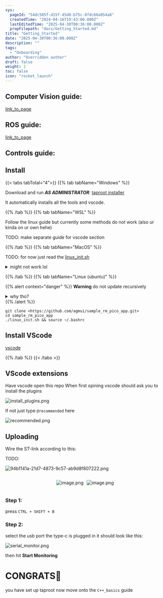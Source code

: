 ```yaml
---
sys:
  pageId: "54dc585f-d15f-45d0-b75c-8fdc66a854a8"
  createdTime: "2024-04-16T19:43:00.000Z"
  lastEditedTime: "2025-04-30T00:36:00.000Z"
  propFilepath: "docs/Getting_Started.md"
title: "Getting_Started"
date: "2025-04-30T00:36:00.000Z"
description: ""
tags:
  - "Onboarding"
author: "Overridden author"
draft: false
weight: 1
toc: false
icon: "rocket_launch"
---
```


## Computer Vision guide:

[link_to_page](86d45bc0-388b-4d26-8848-44f255f73d0e)

## ROS guide:

[link_to_page](3c76c1de-ec8f-46d6-8b0a-294005edc2d5)

## Controls guide:

## Install

{{< tabs tabTotal="4">}}
{{% tab tabName="Windows" %}}

Download and run _**AS ADMINISTRATOR**_: [taproot installer](https://github.com/Thornbots/TeachingFreshies/releases/tag/1.0)

It automatically installs all the tools and vscode.

{{% /tab %}}
{{% tab tabName="WSL" %}}

Follow the linux guide but currently some methods do not work (also ur kinda on ur own hehe)

TODO: make separate guide for vscode section

{{% /tab %}}
{{% tab tabName="MacOS" %}}

TODO: for now just read the [linux_init.sh](https://github.com/agmui/sample_rm_pico_app/blob/main/linux_init.sh)

<details>
<summary>might not work lol</summary>

`brew install libusb pkg-config`

Next install: [vscode](https://code.visualstudio.com/Download)

</details>

{{% /tab %}}
{{% tab tabName="Linux (ubuntu)" %}}

{{% alert context="danger" %}}
**Warning** do not update recursively
<details>
<summary>why tho?</summary>
There are some submodules that may go on for a while (like tinyusb) and I highly
recommend you don't need to get them.
If you want to see what submodules I update just look in `linux_init.sh`
</details>
{{% /alert %}}

```shell
git clone <https://github.com/agmui/sample_rm_pico_app.git>
cd sample_rm_pico_app
./linux_init.sh && source ~/.bashrc
```

## Install VScode

[vscode](https://code.visualstudio.com/Download)

{{% /tab %}}
{{< /tabs >}}

## VScode extensions

Have vscode open this repo
When first opining vscode should ask you to install the plugins

![install_plugins.png](https://prod-files-secure.s3.us-west-2.amazonaws.com/d518164a-d88e-44d1-a4ee-3adb3bd8bce0/89bd30f0-1825-4e77-867b-0a41ce370880/install_plugins.png?X-Amz-Algorithm=AWS4-HMAC-SHA256&X-Amz-Content-Sha256=UNSIGNED-PAYLOAD&X-Amz-Credential=ASIAZI2LB4663OAQPP2A%2F20250516%2Fus-west-2%2Fs3%2Faws4_request&X-Amz-Date=20250516T110726Z&X-Amz-Expires=3600&X-Amz-Security-Token=IQoJb3JpZ2luX2VjEIv%2F%2F%2F%2F%2F%2F%2F%2F%2F%2FwEaCXVzLXdlc3QtMiJHMEUCIF33FmpdS0Es7XLtTs36cUIRosLgQeL5ScOx7MMxYCISAiEAxQgHjXuMJPEkHR%2BvhUOlR7BNQYsIrZ%2FGMEDqfxeCOoYq%2FwMIRBAAGgw2Mzc0MjMxODM4MDUiDI3cwqPpugxaL2o7zSrcA71Brl0Z4hTjDz4n5OF5j9HEH6Wl2%2FjqmPeQnyab7iuKnysESCbqg5WQmedCv8iwuhSsZVNbIjOjG6DhmIh3AkCEZg6qTGIRJxoCmx%2Fy40fDPH4DJukFZGeCaLOP6eXNPRc9A1Zaf2PmzlQy1LRJBRL2MHYkmKej2v3ODGuLwzeUei2Pynetfaf6ih4MUmCuUKQ9yzyScTLxmj82F2VN34OSrzLyvIzGx6lRjjjUTE4zU3Rx8mc37B%2FrgWiwjSx61UZJeOkZWNoDOxxAFBW1TZuRWKub46T6vh75A22ije7FviqXvkeg8%2BZpE0zbB8KfomjC6O2arMX54SMYZUgBCkGVkkMl5fSP%2Fqg%2FcZ8qETBHz%2FYei4rSSAWRjxZPBxdK99r2KU7yT98tOnYA11pvUhaXaDjoLYIplR7FV1q%2BBuqBlO%2B%2BaHmRzRfxFvaVpNZN%2Bg0B0Vpc5E85sS4AK%2Fa4%2Fmp4g6uPSAylG%2FmopqpTafVP6xk6lClYpxGZI%2FhfdV4H864jBmQ7jGNP7qWN2omadE9Ve8iF57aQRqBo7vdfBUZXB9Ec5s7XcnauLUyNH83352wehs%2BJ06Df%2Bdr5sQumUwnNvscI7DnoKqK24sY7lCFhdKD2HAMczFiZqhw%2BMJuonMEGOqUBOxl9ZvsRqcWe5qVK04qoUTymbA%2BxFV0itxuAssoYd2EaLeUrZiNTLSyKjWGK%2Bcizez0412qKre1Ysm19aAb0z%2B%2FYrgIcZUR9JspbeaRQE0E72JtfkO9bKL7yom3nhcE7Tg3btmT7tkX%2F1Knp3nChFststri4VH4%2BYGJ6NJGe0%2Fo9ONu6DYzxXUz9bnhp6SJNqzraN05yQqyy4hXjSctqrdzcakKu&X-Amz-Signature=2127a099c36cdda9b2c4570a6d0a0baa34f927dab086eb2cc0e696cdbd386753&X-Amz-SignedHeaders=host&x-id=GetObject)

If not just type `@recommended` here  

![recommended.png](https://prod-files-secure.s3.us-west-2.amazonaws.com/d518164a-d88e-44d1-a4ee-3adb3bd8bce0/61e661e9-5d85-4dfc-be0d-8d2097a5e793/recommended.png?X-Amz-Algorithm=AWS4-HMAC-SHA256&X-Amz-Content-Sha256=UNSIGNED-PAYLOAD&X-Amz-Credential=ASIAZI2LB4663OAQPP2A%2F20250516%2Fus-west-2%2Fs3%2Faws4_request&X-Amz-Date=20250516T110726Z&X-Amz-Expires=3600&X-Amz-Security-Token=IQoJb3JpZ2luX2VjEIv%2F%2F%2F%2F%2F%2F%2F%2F%2F%2FwEaCXVzLXdlc3QtMiJHMEUCIF33FmpdS0Es7XLtTs36cUIRosLgQeL5ScOx7MMxYCISAiEAxQgHjXuMJPEkHR%2BvhUOlR7BNQYsIrZ%2FGMEDqfxeCOoYq%2FwMIRBAAGgw2Mzc0MjMxODM4MDUiDI3cwqPpugxaL2o7zSrcA71Brl0Z4hTjDz4n5OF5j9HEH6Wl2%2FjqmPeQnyab7iuKnysESCbqg5WQmedCv8iwuhSsZVNbIjOjG6DhmIh3AkCEZg6qTGIRJxoCmx%2Fy40fDPH4DJukFZGeCaLOP6eXNPRc9A1Zaf2PmzlQy1LRJBRL2MHYkmKej2v3ODGuLwzeUei2Pynetfaf6ih4MUmCuUKQ9yzyScTLxmj82F2VN34OSrzLyvIzGx6lRjjjUTE4zU3Rx8mc37B%2FrgWiwjSx61UZJeOkZWNoDOxxAFBW1TZuRWKub46T6vh75A22ije7FviqXvkeg8%2BZpE0zbB8KfomjC6O2arMX54SMYZUgBCkGVkkMl5fSP%2Fqg%2FcZ8qETBHz%2FYei4rSSAWRjxZPBxdK99r2KU7yT98tOnYA11pvUhaXaDjoLYIplR7FV1q%2BBuqBlO%2B%2BaHmRzRfxFvaVpNZN%2Bg0B0Vpc5E85sS4AK%2Fa4%2Fmp4g6uPSAylG%2FmopqpTafVP6xk6lClYpxGZI%2FhfdV4H864jBmQ7jGNP7qWN2omadE9Ve8iF57aQRqBo7vdfBUZXB9Ec5s7XcnauLUyNH83352wehs%2BJ06Df%2Bdr5sQumUwnNvscI7DnoKqK24sY7lCFhdKD2HAMczFiZqhw%2BMJuonMEGOqUBOxl9ZvsRqcWe5qVK04qoUTymbA%2BxFV0itxuAssoYd2EaLeUrZiNTLSyKjWGK%2Bcizez0412qKre1Ysm19aAb0z%2B%2FYrgIcZUR9JspbeaRQE0E72JtfkO9bKL7yom3nhcE7Tg3btmT7tkX%2F1Knp3nChFststri4VH4%2BYGJ6NJGe0%2Fo9ONu6DYzxXUz9bnhp6SJNqzraN05yQqyy4hXjSctqrdzcakKu&X-Amz-Signature=a57d082434f539732b60c540f5e9a563f6f3349359ebbc4f5eb6eba04dc69389&X-Amz-SignedHeaders=host&x-id=GetObject)

## Uploading

Wire the ST-link according to this:

TODO:

![94b1141a-21d7-4873-9c57-ab9d8f807222.png](https://prod-files-secure.s3.us-west-2.amazonaws.com/d518164a-d88e-44d1-a4ee-3adb3bd8bce0/e5fad17d-ab82-4300-9f4c-505ab4b1202c/94b1141a-21d7-4873-9c57-ab9d8f807222.png?X-Amz-Algorithm=AWS4-HMAC-SHA256&X-Amz-Content-Sha256=UNSIGNED-PAYLOAD&X-Amz-Credential=ASIAZI2LB4663OAQPP2A%2F20250516%2Fus-west-2%2Fs3%2Faws4_request&X-Amz-Date=20250516T110726Z&X-Amz-Expires=3600&X-Amz-Security-Token=IQoJb3JpZ2luX2VjEIv%2F%2F%2F%2F%2F%2F%2F%2F%2F%2FwEaCXVzLXdlc3QtMiJHMEUCIF33FmpdS0Es7XLtTs36cUIRosLgQeL5ScOx7MMxYCISAiEAxQgHjXuMJPEkHR%2BvhUOlR7BNQYsIrZ%2FGMEDqfxeCOoYq%2FwMIRBAAGgw2Mzc0MjMxODM4MDUiDI3cwqPpugxaL2o7zSrcA71Brl0Z4hTjDz4n5OF5j9HEH6Wl2%2FjqmPeQnyab7iuKnysESCbqg5WQmedCv8iwuhSsZVNbIjOjG6DhmIh3AkCEZg6qTGIRJxoCmx%2Fy40fDPH4DJukFZGeCaLOP6eXNPRc9A1Zaf2PmzlQy1LRJBRL2MHYkmKej2v3ODGuLwzeUei2Pynetfaf6ih4MUmCuUKQ9yzyScTLxmj82F2VN34OSrzLyvIzGx6lRjjjUTE4zU3Rx8mc37B%2FrgWiwjSx61UZJeOkZWNoDOxxAFBW1TZuRWKub46T6vh75A22ije7FviqXvkeg8%2BZpE0zbB8KfomjC6O2arMX54SMYZUgBCkGVkkMl5fSP%2Fqg%2FcZ8qETBHz%2FYei4rSSAWRjxZPBxdK99r2KU7yT98tOnYA11pvUhaXaDjoLYIplR7FV1q%2BBuqBlO%2B%2BaHmRzRfxFvaVpNZN%2Bg0B0Vpc5E85sS4AK%2Fa4%2Fmp4g6uPSAylG%2FmopqpTafVP6xk6lClYpxGZI%2FhfdV4H864jBmQ7jGNP7qWN2omadE9Ve8iF57aQRqBo7vdfBUZXB9Ec5s7XcnauLUyNH83352wehs%2BJ06Df%2Bdr5sQumUwnNvscI7DnoKqK24sY7lCFhdKD2HAMczFiZqhw%2BMJuonMEGOqUBOxl9ZvsRqcWe5qVK04qoUTymbA%2BxFV0itxuAssoYd2EaLeUrZiNTLSyKjWGK%2Bcizez0412qKre1Ysm19aAb0z%2B%2FYrgIcZUR9JspbeaRQE0E72JtfkO9bKL7yom3nhcE7Tg3btmT7tkX%2F1Knp3nChFststri4VH4%2BYGJ6NJGe0%2Fo9ONu6DYzxXUz9bnhp6SJNqzraN05yQqyy4hXjSctqrdzcakKu&X-Amz-Signature=e0c562beedd36f9b6e96035394f31d5a814661faed2a11becef242bfde17f235&X-Amz-SignedHeaders=host&x-id=GetObject)

<div style="display: flex;flex-direction: row; column-gap:10px; max-width: 630px;justify-content: center;">
<div>

![image.png](https://prod-files-secure.s3.us-west-2.amazonaws.com/d518164a-d88e-44d1-a4ee-3adb3bd8bce0/210ecb78-1116-4d7b-b9b7-2292f66fa2c2/image.png?X-Amz-Algorithm=AWS4-HMAC-SHA256&X-Amz-Content-Sha256=UNSIGNED-PAYLOAD&X-Amz-Credential=ASIAZI2LB466TATKYCCF%2F20250516%2Fus-west-2%2Fs3%2Faws4_request&X-Amz-Date=20250516T110735Z&X-Amz-Expires=3600&X-Amz-Security-Token=IQoJb3JpZ2luX2VjEIv%2F%2F%2F%2F%2F%2F%2F%2F%2F%2FwEaCXVzLXdlc3QtMiJIMEYCIQD853zTeUuP5%2Fu8ta4PCJlTMUrq%2FmcbApJ6LQR6xG3cewIhAM6%2B%2F8DV8pIy662RpEqKPjQkjp369ALB%2FpiNkiHeSlKGKv8DCEQQABoMNjM3NDIzMTgzODA1IgwUH8hSrAmUmGYR6wkq3ANYAs%2F5Uv%2FwSMF4IrraoVP%2B1szptklLXeCJXeUmyDyp1LGdN4gPHoV34qGPsBXeocbqUifxPEdWfPo%2BdJtI7pYYXGGI%2Fc5qp8LWrqqvx2v78GhuZYgJ%2FebEQ0T7F%2B0TlgK5gaFbg5j94xq%2B1XckDTlftIRtY7p4qsJ37lU9Pj6vStQIjWFfzvTMXLp8WF6dvTuIK7rYw%2BSstQU4ilP90NkKcx6BsTQ61CP5XJLH3eM3BV5X1cASPQtKliJOmDROqVo1uPRgOVhvSE5brIkjn7ski38rtsqYXwdHdBDRCjMj%2Ffk371nN1rYxc9EOMGtEeXA1cR3y7JtHIdVaGs0w3g%2BFePoSdxDh290YP833wTLPo7mtHcAJOcYKoFiDm8BMrYVcLl4BbT7cVzc0YMX4RFLoYh6uMUxPghGhBGsDW4bcHaCiWbMVf6izwqHO4NA0ojQVAOswS2ZR%2BiG0ACosMk9DzarM8J2J388bfEX%2BhqpBb3YPma%2BFVDrqkuuLGUpwkIMW27k7Z9WnbOKGI%2B8Bv21qDp1%2FRsU1fes5vWXJNhG7yv90HKqhU6sLm%2Bf8D7lVY3M8%2B4futuipsNsPW27errxkmpnzy2KB%2FnfIhHARHmQgJHnDQ7kovibLE%2FJ7ETDIp5zBBjqkATS4jPtU0Ig6o7o8L%2B9qK49JTCvT9iAxk%2FpS4yoaTaWW4i4zyy4EQO%2BWpp1bRxSxdQ1hWXmVtlIKaOx%2BC8FZDGLM9aqXqBXXgxgjdSr2OiQgwQJF9r74lnmLA4qecF3IZxfdRhsFW0vpybxjyxu%2BXDRunc1OhUGwrcX5SgJgXJE9IHBsdGMaIuLQHgLYGlhA5V3YDjGjArUvL6wqzo9pGu5eVr7y&X-Amz-Signature=0338505eb93358583cefd2fb20c72946ae52d6586852244450bdc202158cf4cf&X-Amz-SignedHeaders=host&x-id=GetObject)

</div>
<div>

![image.png](https://prod-files-secure.s3.us-west-2.amazonaws.com/d518164a-d88e-44d1-a4ee-3adb3bd8bce0/33a0fd0f-8ca6-4a86-8e09-26e95ded1fff/image.png?X-Amz-Algorithm=AWS4-HMAC-SHA256&X-Amz-Content-Sha256=UNSIGNED-PAYLOAD&X-Amz-Credential=ASIAZI2LB4666XNSG6F7%2F20250516%2Fus-west-2%2Fs3%2Faws4_request&X-Amz-Date=20250516T110735Z&X-Amz-Expires=3600&X-Amz-Security-Token=IQoJb3JpZ2luX2VjEIv%2F%2F%2F%2F%2F%2F%2F%2F%2F%2FwEaCXVzLXdlc3QtMiJGMEQCIHWf1OJwYS9LHdC%2B8CCiJ60H2%2BkAjuHNedv17zd0yf4ZAiAj1cxFPndUd6e5ocwdrPeqMNH222oHsA8yTtfq9XPZ6ir%2FAwhEEAAaDDYzNzQyMzE4MzgwNSIMBWn3NM46jGmLIDk3KtwDphrX2n2Ygj2RXUqzEtE0vYFvBi0miQXjovJoJTMOg6wNv2h%2BcrtIXry2QErqFSaN8ix6VFgV5b8qv4wtBfhxI400Unw%2BxjI8SpS52kWW6ktcTawn%2FowJgbTTonwDI8sBC820hheAeqZ2c2%2F3G%2FFJgYqa8oOgeRc2qjHrI%2F2Gx3MtiZZOPPeITsbGm1ESeYcmlhUVRnF44unLY%2BPEWzh6PcgKTwNxp3uvZz18deMDvm3JPSz79mQ%2F9s7Y7NZg6WrkO93cR4vI5oeZ%2FcmmMq%2By5UTzTsl1Qhpre5NqxN1xPgVe%2BJ9kS77LR4KkF9%2BDq5mSD6i0NC27eaTSnwe8%2BO2pJhy2yQAFQpYPy2pC%2BzSgxlyKNl8ZK15fVhmJqQvKA4zZLd20CB1dhO%2BeE8oCLc1ygEsC3GIna6Sk75InUfnNd321vko%2BbXtxmTeUcLOdQtXeQ8owUE5ReRBBITM0p3ONZstkA5b2Xqpc5jMJhptiJ%2FZcv5DSfFfhfXXd2F%2BLWnEky1k5sRBkTgyhqOlnXQwf42LZFhEjMc7SuI5yYViFYfxXSwJIpR3G%2FyJEpdKHwNWycq6DGsuVmjtRVaEmCw3aawaRRXtapp6LmRORR%2BJdwfoLE0hxl1E%2FqBbAP7Yw1KecwQY6pgF70%2BYRVr%2BnG4qF6di09sg%2B38YVQNMXpe08lqtGTv2h4xSDNfIbjKTtuI4dbwc5w7I0tzNgzeX5h0kJF%2FX0eIZSS640rHxzf2BEKic1rb5O1PGV84RJ%2BbLFGEuIUujJQzQXSjHzieLbZYD0IokwucqfXUJI0i3y%2BgBdHC8Y32iZ9FAPPpADvixGUtThLpjykq0W4CjQ6hQ%2FWplY0ty3meiR1lAfjljg&X-Amz-Signature=a59276d23a109a7486aab8be0b523f2832782122bb58013f6b4de8c69d48b28e&X-Amz-SignedHeaders=host&x-id=GetObject)

</div>
</div>

### Step 1:

press `CTRL + SHIFT + B`

### Step 2:

select the usb port the type-c is plugged in it should look like this:

![serial_monitor.png](https://prod-files-secure.s3.us-west-2.amazonaws.com/d518164a-d88e-44d1-a4ee-3adb3bd8bce0/f03f4774-05d4-4393-b6a0-d5efb6d315ab/serial_monitor.png?X-Amz-Algorithm=AWS4-HMAC-SHA256&X-Amz-Content-Sha256=UNSIGNED-PAYLOAD&X-Amz-Credential=ASIAZI2LB4663OAQPP2A%2F20250516%2Fus-west-2%2Fs3%2Faws4_request&X-Amz-Date=20250516T110726Z&X-Amz-Expires=3600&X-Amz-Security-Token=IQoJb3JpZ2luX2VjEIv%2F%2F%2F%2F%2F%2F%2F%2F%2F%2FwEaCXVzLXdlc3QtMiJHMEUCIF33FmpdS0Es7XLtTs36cUIRosLgQeL5ScOx7MMxYCISAiEAxQgHjXuMJPEkHR%2BvhUOlR7BNQYsIrZ%2FGMEDqfxeCOoYq%2FwMIRBAAGgw2Mzc0MjMxODM4MDUiDI3cwqPpugxaL2o7zSrcA71Brl0Z4hTjDz4n5OF5j9HEH6Wl2%2FjqmPeQnyab7iuKnysESCbqg5WQmedCv8iwuhSsZVNbIjOjG6DhmIh3AkCEZg6qTGIRJxoCmx%2Fy40fDPH4DJukFZGeCaLOP6eXNPRc9A1Zaf2PmzlQy1LRJBRL2MHYkmKej2v3ODGuLwzeUei2Pynetfaf6ih4MUmCuUKQ9yzyScTLxmj82F2VN34OSrzLyvIzGx6lRjjjUTE4zU3Rx8mc37B%2FrgWiwjSx61UZJeOkZWNoDOxxAFBW1TZuRWKub46T6vh75A22ije7FviqXvkeg8%2BZpE0zbB8KfomjC6O2arMX54SMYZUgBCkGVkkMl5fSP%2Fqg%2FcZ8qETBHz%2FYei4rSSAWRjxZPBxdK99r2KU7yT98tOnYA11pvUhaXaDjoLYIplR7FV1q%2BBuqBlO%2B%2BaHmRzRfxFvaVpNZN%2Bg0B0Vpc5E85sS4AK%2Fa4%2Fmp4g6uPSAylG%2FmopqpTafVP6xk6lClYpxGZI%2FhfdV4H864jBmQ7jGNP7qWN2omadE9Ve8iF57aQRqBo7vdfBUZXB9Ec5s7XcnauLUyNH83352wehs%2BJ06Df%2Bdr5sQumUwnNvscI7DnoKqK24sY7lCFhdKD2HAMczFiZqhw%2BMJuonMEGOqUBOxl9ZvsRqcWe5qVK04qoUTymbA%2BxFV0itxuAssoYd2EaLeUrZiNTLSyKjWGK%2Bcizez0412qKre1Ysm19aAb0z%2B%2FYrgIcZUR9JspbeaRQE0E72JtfkO9bKL7yom3nhcE7Tg3btmT7tkX%2F1Knp3nChFststri4VH4%2BYGJ6NJGe0%2Fo9ONu6DYzxXUz9bnhp6SJNqzraN05yQqyy4hXjSctqrdzcakKu&X-Amz-Signature=5a587129b902e4e26592f307058dc5baa39a80afcd47bccafc725a8ed474ee46&X-Amz-SignedHeaders=host&x-id=GetObject)

then hit **Start Monitoring**

# CONGRATS🎉

you have set up taproot now move onto the `C++_basics` guide
